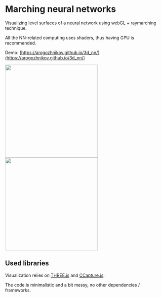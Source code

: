 # Marching neural networks

Visualizing level surfaces of a neural network using webGL + raymarching technique.

All the NN-related computing uses shaders, thus having GPU is recommended.

Demo: [https://arogozhnikov.github.io/3d_nn/](https://arogozhnikov.github.io/3d_nn/)


<a href='https://arogozhnikov.github.io/3d_nn/' />
    <img src='https://raw.githubusercontent.com/arogozhnikov/3d_nn/master/images/screen_capture.png' height='300' />
    <img src='https://raw.githubusercontent.com/arogozhnikov/3d_nn/master/images/neural_network_3d.gif' width='300' height='300' />
</a>


## Used libraries

Visualization relies on [THREE.js](https://github.com/mrdoob/three.js) and [CCapture.js](https://github.com/spite/ccapture.js).

The code is minimalistic and a bit messy, no other dependencies / frameworks.
